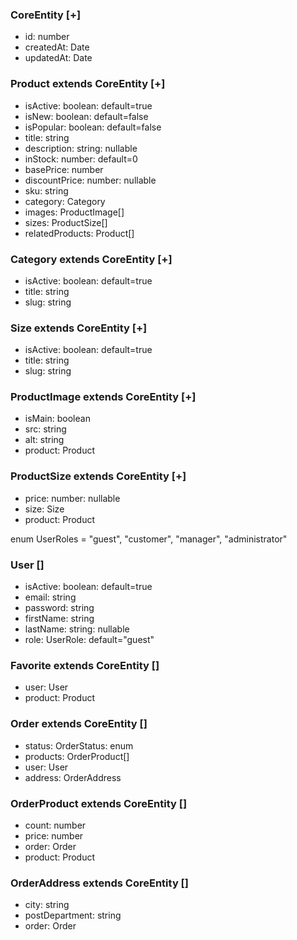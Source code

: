 ### CoreEntity [+]

- id: number
- createdAt: Date
- updatedAt: Date

### Product extends CoreEntity [+]

- isActive: boolean: default=true
- isNew: boolean: default=false
- isPopular: boolean: default=false
- title: string
- description: string: nullable
- inStock: number: default=0
- basePrice: number
- discountPrice: number: nullable
- sku: string
- category: Category
- images: ProductImage[]
- sizes: ProductSize[]
- relatedProducts: Product[]

### Category extends CoreEntity [+]

- isActive: boolean: default=true
- title: string
- slug: string

### Size extends CoreEntity [+]

- isActive: boolean: default=true
- title: string
- slug: string

### ProductImage extends CoreEntity [+]

- isMain: boolean
- src: string
- alt: string
- product: Product

### ProductSize extends CoreEntity [+]

- price: number: nullable
- size: Size
- product: Product

enum UserRoles = "guest", "customer", "manager", "administrator"

### User []

- isActive: boolean: default=true
- email: string
- password: string
- firstName: string
- lastName: string: nullable
- role: UserRole: default="guest"

### Favorite extends CoreEntity []

- user: User
- product: Product

### Order extends CoreEntity []

- status: OrderStatus: enum
- products: OrderProduct[]
- user: User
- address: OrderAddress

### OrderProduct extends CoreEntity []

- count: number
- price: number
- order: Order
- product: Product

### OrderAddress extends CoreEntity []

- city: string
- postDepartment: string
- order: Order

